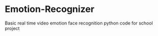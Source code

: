 # Emotion-Recognizer
Basic real time video emotion face recognition python code for school project

